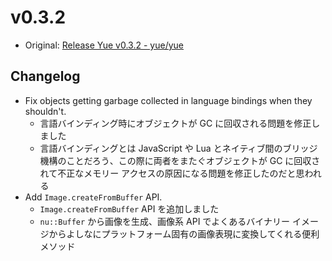 # v0.3.2

* Original: [Release Yue v0.3.2 - yue/yue](https://github.com/yue/yue/releases/tag/v0.3.2)

## Changelog

* Fix objects getting garbage collected in language bindings when they shouldn't.
  * 言語バインディング時にオブジェクトが GC に回収される問題を修正しました
  * 言語バインディングとは JavaScript や Lua とネイティブ間のブリッジ機構のことだろう、この際に両者をまたぐオブジェクトが GC に回収されて不正なメモリー アクセスの原因になる問題を修正したのだと思われる
* Add `Image.createFromBuffer` API.
  * `Image.createFromBuffer` API を追加しました
  * `nu::Buffer` から画像を生成、画像系 API でよくあるバイナリー イメージからよしなにプラットフォーム固有の画像表現に変換してくれる便利メソッド
